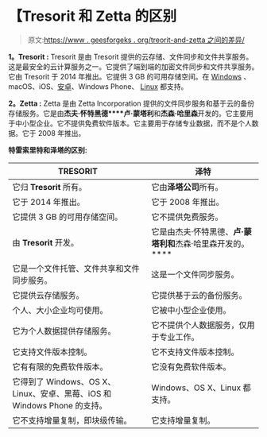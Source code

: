 # 【Tresorit 和 Zetta 的区别

> 原文:[https://www . geesforgeks . org/treorit-and-zetta 之间的差异/](https://www.geeksforgeeks.org/difference-between-tresorit-and-zetta/)

**1。Tresorit :**
Tresorit 是由 Tresorit 提供的云存储、文件同步和文件共享服务。这是最安全的云计算服务之一。它提供了端到端的加密文件同步和文件共享服务。它由 Tresorit 于 2014 年推出。它提供 3 GB 的可用存储空间。在 [Windows](https://www.geeksforgeeks.org/interesting-facts-about-windows/) 、macOS、iOS、[安卓](https://www.geeksforgeeks.org/introduction-to-android-development/)、Windows Phone、 [Linux](https://www.geeksforgeeks.org/introduction-to-linux-operating-system/) 都支持。

**2。Zetta :**
Zetta 是由 Zetta Incorporation 提供的文件同步服务和基于云的备份存储服务。它是由**杰夫·怀特黑德****卢·蒙塔利**和**杰森·哈里森**开发的。它主要用于中小型企业。它不提供免费软件版本。它主要用于存储专业数据，而不是个人数据。它于 2008 年推出。

**特雷索里特和泽塔的区别:**

<center>

| TRESORIT | 泽特 |
| --- | --- |
| 它归 **Tresorit** 所有。 | 它由**泽塔公司**所有。 |
| 它于 2014 年推出。 | 它于 2008 年推出。 |
| 它提供 3 GB 的可用存储空间。 | 它不提供免费服务。 |
| 由 **Tresorit** 开发。 | 它是由杰夫·怀特黑德、**卢·蒙塔利和**杰森·哈里森开发的。**** |
| 它是一个文件托管、文件共享和文件同步服务。 | 这是一个文件同步服务。 |
| 它提供云存储服务。 | 它提供基于云的备份服务。 |
| 个人、大小企业均可使用。 | 它被中小型企业使用。 |
| 它为个人数据提供存储服务。 | 它不提供个人数据服务，仅用于专业工作。 |
| 它支持文件版本控制。 | 它不支持文件版本控制。 |
| 它有有限的免费软件版本。 | 它没有免费软件版本。 |
| 它得到了 Windows、OS X、Linux、安卓、黑莓、iOS 和 Windows Phone 的支持。 | Windows、OS X、Linux 都支持。 |
| 它不支持增量复制，即块级传输。 | 它支持增量复制。 |

</center>
